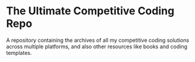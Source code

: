 # The Ultimate Competitive Coding Repo

A repository containing the archives of all my competitive coding solutions 
across multiple platforms, and also other resources like books and coding 
templates.
